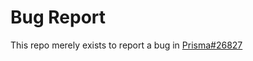 # Bug Report

This repo merely exists to report a bug in [Prisma#26827](https://github.com/prisma/prisma/issues/26827)